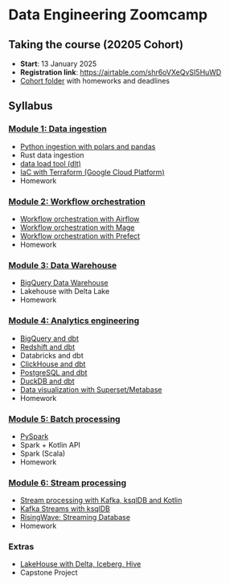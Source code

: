 # Data Engineering Zoomcamp

## Taking the course (20205 Cohort)

* **Start**: 13 January 2025
* **Registration link**: https://airtable.com/shr6oVXeQvSI5HuWD
* [Cohort folder](https://github.com/DataTalksClub/data-engineering-zoomcamp/tree/main/cohorts/2025) with homeworks and deadlines

## Syllabus

### [Module 1: Data ingestion](module1-data-ingestion/)
* [Python ingestion with polars and pandas](module1-data-ingestion/python-ingest/)
* Rust data ingestion
* [data load tool (dlt)](module1-data-ingestion/data-load-tool/)
* [IaC with Terraform (Google Cloud Platform)](infrastructure/terraform-gcp/)
* Homework

### [Module 2: Workflow orchestration](module2-workflow-orchestration/)
* [Workflow orchestration with Airflow](module2-workflow-orchestration/airflow/)
* [Workflow orchestration with Mage](module2-workflow-orchestration/mageai/)
* [Workflow orchestration with Prefect](module2-workflow-orchestration/prefect/)
* Homework

### [Module 3: Data Warehouse](module3-data-warehouse/)
* [BigQuery Data Warehouse](module3-data-warehouse/bigquery/)
* Lakehouse with Delta Lake
* Homework

### [Module 4: Analytics engineering](module4-analytics-engineering/)
* [BigQuery and dbt](module4-analytics-engineering/bigquery/)
* [Redshift and dbt](module4-analytics-engineering/redshift/)
* Databricks and dbt
* [ClickHouse and dbt](module4-analytics-engineering/clickhouse/)
* [PostgreSQL and dbt](module4-analytics-engineering/postgres/)
* [DuckDB and dbt](module4-analytics-engineering/duckdb/)
* [Data visualization with Superset/Metabase](module4-analytics-engineering/visualization/)
* Homework

### [Module 5: Batch processing](module5-batch-processing/)
* [PySpark](module5-batch-processing/pyspark/)
* Spark + Kotlin API
* Spark (Scala)
* Homework

### [Module 6: Stream processing](module6-stream-processing/)
* [Stream processing with Kafka, ksqlDB and Kotlin](module6-stream-processing/kotlin/)
* [Kafka Streams with ksqlDB](module6-stream-processing/ksqldb/)
* [RisingWave: Streaming Database](module6-stream-processing/risingwave/)
* Homework

### Extras
* [LakeHouse with Delta, Iceberg, Hive](https://github.com/iobruno/lakehouse-labs/)
* Capstone Project
